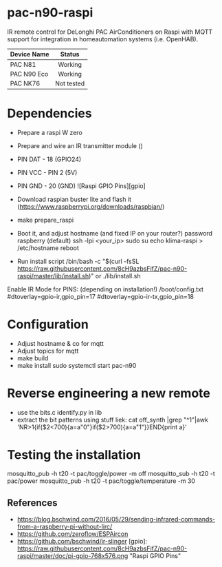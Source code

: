 # pac-n90-raspi
IR remote control for DeLonghi PAC AirConditioners on Raspi with MQTT support for integration in homeautomation systems (i.e. OpenHAB).


| Device Name   | Status        |
| ------------- |:-------------:| 
| PAC N81       | Working       |
| PAC N90 Eco   | Working       |
| PAC NK76      | Not tested    |


# Dependencies
- Prepare a raspi W zero 
- Prepare and wire an IR transmitter module ()
- PIN DAT - 18 (GPIO24)
- PIN VCC - PIN 2 (5V)
- PIN GND - 20 (GND)
![Raspi GPIO Pins][gpio]

- Download raspian buster lite and flash it (https://www.raspberrypi.org/downloads/raspbian/)
- make prepare_raspi
- Boot it, and adjust hostname (and fixed IP on your router?) password raspberry (default)
ssh -lpi <your_ip>
sudo su
echo klima-raspi > /etc/hostname
reboot
- Run install script
/bin/bash -c "$(curl -fsSL https://raw.githubusercontent.com/8cH9azbsFifZ/pac-n90-raspi/master/lib/install.sh)"
or 
./lib/install.sh


Enable IR Mode for PINS: (depending on installation!)
/boot/config.txt 
#dtoverlay=gpio-ir,gpio_pin=17
#dtoverlay=gpio-ir-tx,gpio_pin=18



# Configuration
- Adjust hostname & co for mqtt
- Adjust topics for mqtt
- make build
- make install
sudo systemctl start  pac-n90


# Reverse engineering a new remote
- use the bits.c			identify.py in lib
- extract the bit patterns using stuff liek: cat off_synth |grep "^1"|awk 'NR>1{if($2<700){a=a"0"}if($2>700){a=a"1"}}END{print a}'

# Testing the installation
mosquitto_pub -h t20 -t pac/toggle/power -m off
 mosquitto_sub -h t20 -t pac/power
mosquitto_pub -h t20 -t pac/toggle/temperature -m 30




## References
- https://blog.bschwind.com/2016/05/29/sending-infrared-commands-from-a-raspberry-pi-without-lirc/
- https://github.com/zeroflow/ESPAircon
- https://github.com/bschwind/ir-slinger
[gpio]: https://raw.githubusercontent.com/8cH9azbsFifZ/pac-n90-raspi/master/doc/pi-gpio-768x576.png "Raspi GPIO Pins"

